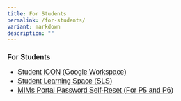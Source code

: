 ```yaml
---
title: For Students
permalink: /for-students/
variant: markdown
description: ""
---
```

<h2 style="line-height:1.3; font-size:16px; font-family:Arial; text-align:justify; font-weight:bold">For Students</h2>
<ul>
    <li><a style="line-height:1.3; font-size:16px; font-family:Arial; text-align:justify;" target="_blank" href="https://workspace.google.com/dashboard">Student iCON (Google Workspace)</a></li>
    <li><a style="line-height:1.3; font-size:16px; font-family:Arial; text-align:justify;" target="_blank" href="https://vle.learning.moe.edu.sg/login">Student Learning Space (SLS)</a></li>
    <li><a style="line-height:1.3; font-size:16px; font-family:Arial; text-align:justify;" target="_blank" href="https://idp.mims.moe.gov.sg/nidp/app/login">MIMs Portal Password Self-Reset (For P5 and P6)</a></li>
</ul>